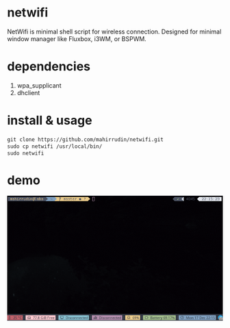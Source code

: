 # netwifi
NetWifi is minimal shell script for wireless connection. Designed for minimal window manager like Fluxbox, i3WM, or BSPWM.

# dependencies
1. wpa_supplicant
2. dhclient

# install & usage
```
git clone https://github.com/mahirrudin/netwifi.git
sudo cp netwifi /usr/local/bin/
sudo netwifi
```

# demo
![demo netwifi](https://raw.githubusercontent.com/mahirrudin/netwifi/master/netwifi.gif)
